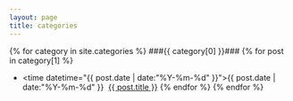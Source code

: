 ```yaml
---
layout: page
title: categories
---
```



{% for category in site.categories %}
###{{ category[0] }}###
{% for post in category[1] %}
*   <time datetime="{{ post.date | date:"%Y-%m-%d" }}">{{ post.date | date:"%Y-%m-%d" }}</time>&nbsp;&nbsp;<a href="{{ site.url }}{{ post.url }}" title="{{ post.title }}">{{ post.title }}</a>
{% endfor %}
{% endfor %}